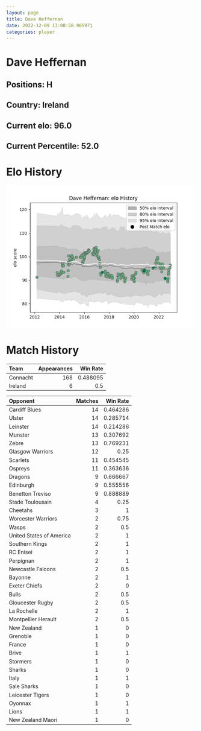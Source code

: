 ```yaml
---  
layout: page  
title: Dave Heffernan  
date: 2022-12-09 13:08:58.905971  
categories: player  
---
```

# Dave Heffernan

## Positions: H

## Country: Ireland

## Current elo: 96.0

## Current Percentile: 52.0

# Elo History


![elo history](history_DaveHeffernan.png)
# Match History


| Team     |   Appearances |   Win Rate |
|:---------|--------------:|-----------:|
| Connacht |           168 |   0.488095 |
| Ireland  |             6 |   0.5      |

| Opponent                 |   Matches |   Win Rate |
|:-------------------------|----------:|-----------:|
| Cardiff Blues            |        14 |   0.464286 |
| Ulster                   |        14 |   0.285714 |
| Leinster                 |        14 |   0.214286 |
| Munster                  |        13 |   0.307692 |
| Zebre                    |        13 |   0.769231 |
| Glasgow Warriors         |        12 |   0.25     |
| Scarlets                 |        11 |   0.454545 |
| Ospreys                  |        11 |   0.363636 |
| Dragons                  |         9 |   0.666667 |
| Edinburgh                |         9 |   0.555556 |
| Benetton Treviso         |         9 |   0.888889 |
| Stade Toulousain         |         4 |   0.25     |
| Cheetahs                 |         3 |   1        |
| Worcester Warriors       |         2 |   0.75     |
| Wasps                    |         2 |   0.5      |
| United States of America |         2 |   1        |
| Southern Kings           |         2 |   1        |
| RC Enisei                |         2 |   1        |
| Perpignan                |         2 |   1        |
| Newcastle Falcons        |         2 |   0.5      |
| Bayonne                  |         2 |   1        |
| Exeter Chiefs            |         2 |   0        |
| Bulls                    |         2 |   0.5      |
| Gloucester Rugby         |         2 |   0.5      |
| La Rochelle              |         2 |   1        |
| Montpellier Herault      |         2 |   0.5      |
| New Zealand              |         1 |   0        |
| Grenoble                 |         1 |   0        |
| France                   |         1 |   0        |
| Brive                    |         1 |   1        |
| Stormers                 |         1 |   0        |
| Sharks                   |         1 |   0        |
| Italy                    |         1 |   1        |
| Sale Sharks              |         1 |   0        |
| Leicester Tigers         |         1 |   0        |
| Oyonnax                  |         1 |   1        |
| Lions                    |         1 |   1        |
| New Zealand Maori        |         1 |   0        |